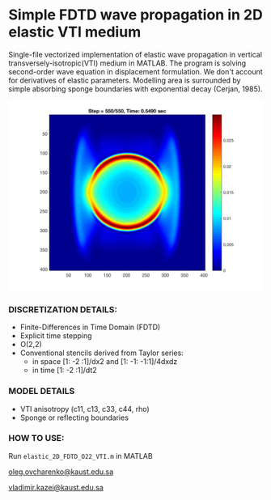 # **Simple FDTD wave propagation in 2D elastic VTI medium**

Single-file vectorized implementation of elastic wave propagation in vertical transversely-isotropic(VTI) medium in MATLAB. The program is solving second-order wave equation in displacement formulation. We don't account for derivatives of elastic parameters. Modelling area is surrounded by simple absorbing sponge boundaries with exponential decay (Cerjan, 1985). 

![Wavefield example](img/snap.jpg)

### **DISCRETIZATION DETAILS**:
* Finite-Differences in Time Domain (FDTD)
* Explicit time stepping
* O(2,2)
* Conventional stencils derived from Taylor series: 
    * in space [1: -2 :1]/dx2 and [1: -1: -1:1]/4dxdz
    * in time [1: -2 :1]/dt2

### **MODEL DETAILS**
* VTI anisotropy (c11, c13, c33, c44, rho)
* Sponge or reflecting boundaries

### **HOW TO USE**: 
Run `elastic_2D_FDTD_O22_VTI.m` in MATLAB

oleg.ovcharenko@kaust.edu.sa

vladimir.kazei@kaust.edu.sa